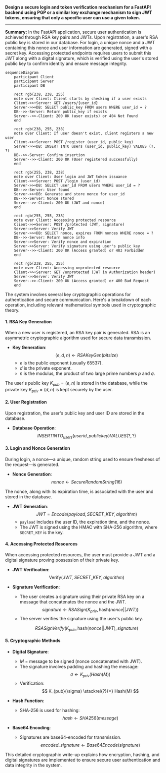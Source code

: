 **Design a secure login and token verification mechanism for a FastAPI backend using PGP or a similar key exchange mechanism to sign JWT tokens, ensuring that only a specific user can use a given token.**

___

**Summary:** In the FastAPI application, secure user authentication is achieved through RSA key pairs and JWTs. Upon registration, a user's RSA public key is stored in our database. For login, a unique nonce and a JWT containing this nonce and user information are generated, signed with a secret key. Accessing protected endpoints requires users to submit this JWT along with a digital signature, which is verified using the user's stored public key to confirm identity and ensure message integrity.

```mermaid
sequenceDiagram
    participant Client
    participant Server
    participant DB

    rect rgb(238, 238, 255)
    note over Client: Client starts by checking if a user exists
    Client->>+Server: GET /users/{user_id}
    Server->>+DB: SELECT public_key FROM users WHERE user_id = ?
    DB-->>-Server: Return public_key if exists
    Server-->>-Client: 200 OK (user exists) or 404 Not Found
    end

    rect rgb(238, 255, 238)
    note over Client: If user doesn't exist, client registers a new user
    Client->>+Server: POST /register (user_id, public_key)
    Server->>+DB: INSERT INTO users (user_id, public_key) VALUES (?, ?)
    DB-->>-Server: Confirm insertion
    Server-->>-Client: 200 OK (User registered successfully)
    end

    rect rgb(255, 238, 238)
    note over Client: User login and JWT token issuance
    Client->>+Server: POST /login (user_id)
    Server->>+DB: SELECT user_id FROM users WHERE user_id = ?
    DB-->>-Server: User found
    Server->>+DB: Generate and store nonce for user_id
    DB-->>-Server: Nonce stored
    Server-->>-Client: 200 OK (JWT and nonce)
    end

    rect rgb(255, 255, 238)
    note over Client: Accessing protected resource
    Client->>+Server: POST /protected (JWT, signature)
    Server->>Server: Verify JWT
    Server->>+DB: SELECT nonce, expires FROM nonces WHERE nonce = ?
    DB-->>-Server: Return nonce info
    Server->>Server: Verify nonce and expiration
    Server->>Server: Verify signature using user's public key
    Server-->>-Client: 200 OK (Access granted) or 403 Forbidden
    end

    rect rgb(238, 255, 255)
    note over Client: Accessing unprotected resource
    Client->>+Server: GET /unprotected (JWT in Authorization header)
    Server->>Server: Verify JWT
    Server-->>-Client: 200 OK (Access granted) or 400 Bad Request
    end

```

The system involves several key cryptographic operations for authentication and secure communication. Here's a breakdown of each operation, including relevant mathematical symbols used in cryptographic theory.

#### 1. RSA Key Generation
When a new user is registered, an RSA key pair is generated. RSA is an asymmetric cryptographic algorithm used for secure data transmission.

- **Key Generation**: 
  $$
  (e, d, n) \leftarrow RSAKeyGen(bitsize)
  $$
  - $e$ is the public exponent (usually 65537).
  - $d$ is the private exponent.
  - $n$ is the modulus, the product of two large prime numbers $p$ and $q$.

The user's public key $K_{pub} = (e, n)$ is stored in the database, while the private key $K_{priv} = (d, n)$ is kept securely by the user.

#### 2. User Registration
Upon registration, the user's public key and user ID are stored in the database.

- **Database Operation**:
  $$
  INSERT INTO_{users} (userid, publickey) VALUES (?, ?)
  $$

#### 3. Login and Nonce Generation
During login, a nonce—a unique, random string used to ensure freshness of the request—is generated.

- **Nonce Generation**:
  $$
  nonce \leftarrow SecureRandomString(16)
  $$

The nonce, along with its expiration time, is associated with the user and stored in the database.

- **JWT Generation**:
  $$
  JWT = Encode(payload, SECRET\_KEY, algorithm)
  $$
  - `payload` includes the user ID, the expiration time, and the nonce.
  - The JWT is signed using the HMAC with SHA-256 algorithm, where `SECRET_KEY` is the key.

#### 4. Accessing Protected Resources
When accessing protected resources, the user must provide a JWT and a digital signature proving possession of their private key.

- **JWT Verification**:
  $$
  \text{Verify}(JWT, SECRET\_KEY, algorithm)
  $$

- **Signature Verification**:
  - The user creates a signature using their private RSA key on a message that concatenates the nonce and the JWT.
  $$
  signature \leftarrow RSASign(K_{priv}, \text{hash}(nonce || JWT))
  $$
  - The server verifies the signature using the user's public key.
  
  $$
  RSASignVerify(K_{pub}, \text{hash}(nonce || JWT), signature)
  $$

#### 5. Cryptographic Methods
- **Digital Signature**:
  - $M$ = message to be signed (nonce concatenated with JWT).
  - The signature involves padding and hashing the message:
    $$
    \sigma \leftarrow K_{priv}(Hash(M))
    $$
  - Verification:
    $$
    K_{pub}(\sigma) \stackrel{?}{=} Hash(M)
    $$

- **Hash Function**:
  - SHA-256 is used for hashing:
    $$
    hash \leftarrow SHA256(message)
    $$

- **Base64 Encoding**:
  - Signatures are base64-encoded for transmission.
    $$
    encoded\_signature \leftarrow Base64Encode(signature)
    $$

This detailed cryptographic write-up explains how encryption, hashing, and digital signatures are implemented to ensure secure user authentication and data integrity in the system.
